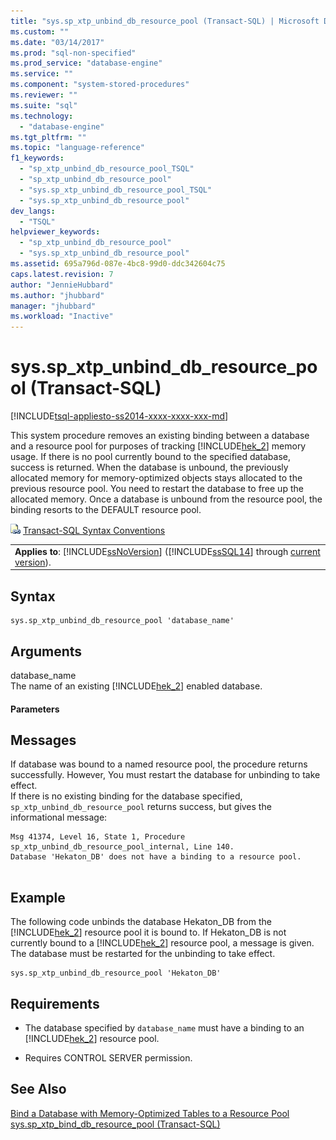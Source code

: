 ```yaml
---
title: "sys.sp_xtp_unbind_db_resource_pool (Transact-SQL) | Microsoft Docs"
ms.custom: ""
ms.date: "03/14/2017"
ms.prod: "sql-non-specified"
ms.prod_service: "database-engine"
ms.service: ""
ms.component: "system-stored-procedures"
ms.reviewer: ""
ms.suite: "sql"
ms.technology: 
  - "database-engine"
ms.tgt_pltfrm: ""
ms.topic: "language-reference"
f1_keywords: 
  - "sp_xtp_unbind_db_resource_pool_TSQL"
  - "sp_xtp_unbind_db_resource_pool"
  - "sys.sp_xtp_unbind_db_resource_pool_TSQL"
  - "sys.sp_xtp_unbind_db_resource_pool"
dev_langs: 
  - "TSQL"
helpviewer_keywords: 
  - "sp_xtp_unbind_db_resource_pool"
  - "sys.sp_xtp_unbind_db_resource_pool"
ms.assetid: 695a796d-087e-4bc8-99d0-ddc342604c75
caps.latest.revision: 7
author: "JennieHubbard"
ms.author: "jhubbard"
manager: "jhubbard"
ms.workload: "Inactive"
---
```

# sys.sp_xtp_unbind_db_resource_pool (Transact-SQL)
[!INCLUDE[tsql-appliesto-ss2014-xxxx-xxxx-xxx-md](../../includes/tsql-appliesto-ss2014-xxxx-xxxx-xxx-md.md)]

  This system procedure removes an existing binding between a database and a resource pool for purposes of tracking [!INCLUDE[hek_2](../../includes/hek-2-md.md)] memory usage.  If there is no pool currently bound to the specified database, success is returned. When the database is unbound, the previously allocated memory for memory-optimized objects stays allocated to the previous resource pool. You need to restart the database to free up the allocated memory. Once a database is unbound from the resource pool, the binding resorts to the DEFAULT resource pool.  
  
 ![Topic link icon](../../database-engine/configure-windows/media/topic-link.gif "Topic link icon") [Transact-SQL Syntax Conventions](../../t-sql/language-elements/transact-sql-syntax-conventions-transact-sql.md)  
  
||  
|-|  
|**Applies to**: [!INCLUDE[ssNoVersion](../../includes/ssnoversion-md.md)] ([!INCLUDE[ssSQL14](../../includes/sssql14-md.md)] through [current version](http://go.microsoft.com/fwlink/p/?LinkId=299658)).|  
  
## Syntax  
  
```tsql  
sys.sp_xtp_unbind_db_resource_pool 'database_name'  
```  
  
## Arguments  
 database_name  
 The name of an existing [!INCLUDE[hek_2](../../includes/hek-2-md.md)] enabled database.  
  
#### Parameters  
  
## Messages  
 If database was bound to a named resource pool, the procedure returns successfully. However, You must restart the database for unbinding to take effect.  
 If there is no existing binding for the database specified, `sp_xtp_unbind_db_resource_pool` returns success, but gives the informational message:  
  
```  
Msg 41374, Level 16, State 1, Procedure sp_xtp_unbind_db_resource_pool_internal, Line 140.  
Database 'Hekaton_DB' does not have a binding to a resource pool.  
  
```  
  
## Example  
 The following code unbinds the database Hekaton_DB from the [!INCLUDE[hek_2](../../includes/hek-2-md.md)] resource pool it is bound to.  If Hekaton_DB is not currently bound to a [!INCLUDE[hek_2](../../includes/hek-2-md.md)] resource pool, a message is given. The database must be restarted for the unbinding to take effect.  
  
```tsql  
sys.sp_xtp_unbind_db_resource_pool 'Hekaton_DB'  
```  
  
## Requirements  
  
-   The database specified by `database_name` must have a binding to an [!INCLUDE[hek_2](../../includes/hek-2-md.md)] resource pool.  
  
-   Requires CONTROL SERVER permission.  
  
## See Also  
 [Bind a Database with Memory-Optimized Tables to a Resource Pool](../../relational-databases/in-memory-oltp/bind-a-database-with-memory-optimized-tables-to-a-resource-pool.md)   
 [sys.sp_xtp_bind_db_resource_pool &#40;Transact-SQL&#41;](../../relational-databases/system-stored-procedures/sys-sp-xtp-bind-db-resource-pool-transact-sql.md)  
  
  
